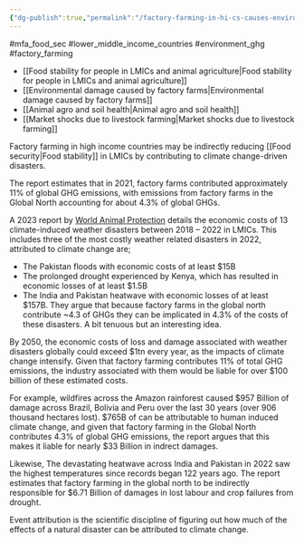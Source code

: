 ```yaml
---
{"dg-publish":true,"permalink":"/factory-farming-in-hi-cs-causes-environmental-disasters-in-lmi-cs/","tags":["factory_farming"],"created":"2024-03-10T23:15:52.000+00:00","updated":"2025-10-23T08:10:29.860+01:00"}
---
```


#mfa_food_sec #lower_middle_income_countries #environment_ghg  #factory_farming 

- [[Food stability for people in LMICs and animal agriculture\|Food stability for people in LMICs and animal agriculture]]
- [[Environmental damage caused by factory farms\|Environmental damage caused by factory farms]]
- [[Animal agro and soil health\|Animal agro and soil health]]
- [[Market shocks due to livestock farming\|Market shocks due to livestock farming]]

Factory farming in high income countries may be indirectly reducing [[Food security\|Food stability]] in LMICs by contributing to climate change-driven disasters. 

The report estimates that in 2021, factory farms contributed approximately 11% of global GHG emissions, with emissions from factory farms in the Global North accounting for about 4.3% of global GHGs.

A 2023 report by [World Animal Protection](https://www.worldanimalprotection.org/globalassets/pdfs/reports/english/world-animal-protection-cop28-report.pdf) details the economic costs of 13 climate-induced weather disasters between 2018 – 2022 in LMICs. This includes  three of the most costly weather related disasters in 2022, attributed to climate change are; 
- The Pakistan floods with economic costs of at least $15B 
- The prolonged drought experienced by Kenya, which has resulted in economic losses of at least $1.5B
- The India and Pakistan heatwave with economic losses of at least $157B. 
They argue that because factory farms in the global north contribute ~4.3 of GHGs they can be implicated in 4.3% of the costs of these disasters. A bit tenuous but an interesting idea.

By 2050, the economic costs of loss and damage associated with weather disasters globally could exceed $1tn every year, as the impacts of climate change intensify. Given that factory farming contributes 11% of total GHG emissions, the industry associated with them would be liable for over $100 billion of these estimated costs.

For example, wildfires across the Amazon rainforest caused $957 Billion of damage across Brazil, Bolivia and Peru over the last 30 years (over 906 thousand hectares lost). $765B of can be attributable to human induced climate change, and given that factory farming in the Global North contributes 4.3% of global GHG emissions, the report argues that this makes it liable for nearly $33 Billion in indrect damages. 

Likewise, The devastating heatwave across India and Pakistan in 2022 saw the highest temperatures since records began 122 years ago. The report estimates that factory farming in the global north to be indirectly responsible for $6.71 Billion of damages in lost labour and crop failures from drought.

Event attribution is the scientific discipline of figuring out how much of the effects of a natural disaster can be attributed to climate change.
